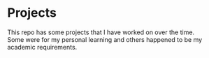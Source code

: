 # Projects
This repo has some projects that I have worked on over the time.  
Some were for my personal learning and others happened to be my academic requirements.
